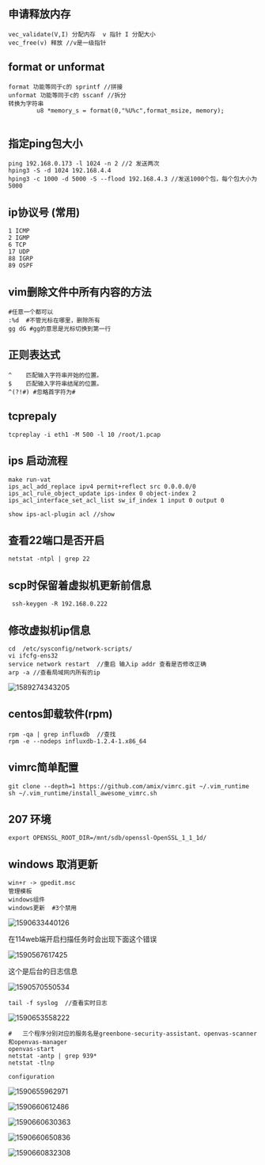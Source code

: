 ## 申请释放内存

```shell
vec_validate(V,I) 分配内存  v 指针 I 分配大小
vec_free(v) 释放 //v是一级指针
```

## format or unformat

```shell
format 功能等同于c的 sprintf //拼接
unformat 功能等同于c的 sscanf //拆分
转换为字符串
		u8 *memory_s = format(0,"%U%c",format_msize, memory);
							
```

## 指定ping包大小

```shell
ping 192.168.0.173 -l 1024 -n 2 //2 发送两次
hping3 -S -d 1024 192.168.4.4 
hping3 -c 1000 -d 5000 -S --flood 192.168.4.3 //发送1000个包，每个包大小为5000
```

## ip协议号 (常用)

```shell
1 ICMP
2 IGMP
6 TCP
17 UDP
88 IGRP
89 OSPF
```

## vim删除文件中所有内容的方法

```shell
#任意一个都可以
:%d  #不管光标在哪里，删除所有
gg dG #gg的意思是光标切换到第一行
```

## 正则表达式 

```shell
^    匹配输入字符串开始的位置。
$    匹配输入字符串结尾的位置。
^(?!#) #忽略首字符为#
```

## tcprepaly

```shell
tcpreplay -i eth1 -M 500 -l 10 /root/1.pcap
```

## ips 启动流程

```shell
make run-vat
ips_acl_add_replace ipv4 permit+reflect src 0.0.0.0/0
ips_acl_rule_object_update ips-index 0 object-index 2
ips_acl_interface_set_acl_list sw_if_index 1 input 0 output 0

show ips-acl-plugin acl //show
```

## 查看22端口是否开启

```shell
netstat -ntpl | grep 22
```

## scp时保留着虚拟机更新前信息

```shell
 ssh-keygen -R 192.168.0.222
```

## 修改虚拟机ip信息

```shell
cd  /etc/sysconfig/network-scripts/
vi ifcfg-ens32  
service network restart  //重启 输入ip addr 查看是否修改正确
arp -a //查看局域网内所有的ip
```

![1589274343205](assets/1589274343205.png)

## centos卸载软件(rpm)

```shell
rpm -qa | grep influxdb  //查找
rpm -e --nodeps influxdb-1.2.4-1.x86_64 
```

## vimrc简单配置

```shell
git clone --depth=1 https://github.com/amix/vimrc.git ~/.vim_runtime
sh ~/.vim_runtime/install_awesome_vimrc.sh
```

## 207 环境

```shell
export OPENSSL_ROOT_DIR=/mnt/sdb/openssl-OpenSSL_1_1_1d/

```

## windows 取消更新

```shell
win+r -> gpedit.msc
管理模板
windows组件
windows更新  #3个禁用
```



![1590633440126](assets/1590633440126.png)

在114web端开启扫描任务时会出现下面这个错误



![1590567617425](assets/1590567617425.png)

这个是后台的日志信息

![1590570550534](assets/1590570550534.png)

```shell
tail -f syslog  //查看实时日志
```

![1590653558222](assets/1590653558222.png)



```shell
#   三个程序分别对应的服务名是greenbone-security-assistant、openvas-scanner和openvas-manager
openvas-start
netstat -antp | grep 939*
netstat -tlnp
```

```shell
configuration
```

![1590655962971](assets/1590655962971.png)

![1590660612486](assets/1590660612486.png)

![1590660630363](assets/1590660630363.png)

![1590660650836](assets/1590660650836.png)

![1590660832308](assets/1590660832308.png)

















